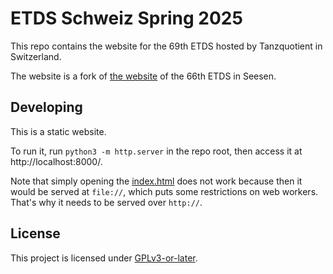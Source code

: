 # ETDS Schweiz Spring 2025

This repo contains the website for the 69th ETDS hosted by Tanzquotient in Switzerland.

The website is a fork of [the website](https://github.com/RomanovX/ETDS666) of the 66th ETDS in Seesen.

## Developing

This is a static website.

To run it, run `python3 -m http.server` in the repo root, then access it at http://localhost:8000/.

Note that simply opening the [index.html](index.html) does not work because then it would be served at `file://`, which puts some restrictions on web workers.
That's why it needs to be served over `http://`.

## License

This project is licensed under [GPLv3-or-later](LICENSE).

